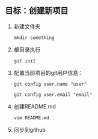 ## 目标：创建新项目 ##

1. 新建文件夹

   `mkdir something`

2. 根目录执行

    `git init`

3. 配置当前项目的git用户信息：

   `git config user.name "user"`

   `git config user.email "email"`

4. 创建README.md

   `vim README.md`

5. 同步到github